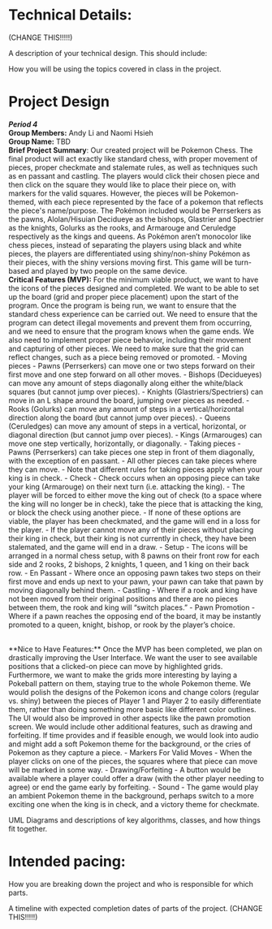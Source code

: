 
# Technical Details:

(CHANGE THIS!!!!!)

A description of your technical design. This should include: 
   
How you will be using the topics covered in class in the project.
     
# Project Design
_**Period 4**_
<br>
**Group Members:** Andy Li and Naomi Hsieh
<br>
**Group Name:** TBD
<br>
**Brief Project Summary**: 
Our created project will be Pokemon Chess. The final product will act exactly like standard chess, with proper movement of pieces, proper checkmate and stalemate rules, as well as techniques such as en passant and castling. The players would click their chosen piece and then click on the square they would like to place their piece on, with markers for the valid squares. However, the pieces will be Pokemon-themed, with each piece represented by the face of a pokemon that reflects the piece's name/purpose. The Pokémon included would be Perrserkers as the pawns, Alolan/Hisuian Decidueye as the bishops, Glastrier and Spectrier as the knights, Golurks as the rooks, and Armarouge and Ceruledge respectively as the kings and queens. As Pokémon aren’t monocolor like chess pieces, instead of separating the players using black and white pieces, the players are differentiated using shiny/non-shiny Pokémon as their pieces, with the shiny versions moving first. This game will be turn-based and played by two people on the same device. 
<br>
**Critical Features (MVP):** For the minimum viable product, we want to have the icons of the pieces designed and completed. We want to be able to set up the board (grid and proper piece placement) upon the start of the program. Once the program is being run, we want to ensure that the standard chess experience can be carried out. We need to ensure that the program can detect illegal movements and prevent them from occurring, and we need to ensure that the program knows when the game ends. We also need to implement proper piece behavior, including their movement and capturing of other pieces. We need to make sure that the grid can reflect changes, such as a piece being removed or promoted.
		- Moving pieces 
			- Pawns (Perrserkers) can move one or two steps forward on their first move and one step forward on all other moves.
			- Bishops (Decidueyes) can move any amount of steps diagonally along either the white/black squares (but cannot jump over pieces).
			- Knights (Glastriers/Spectriers) can move in an L shape around the board, jumping over pieces as needed.
			- Rooks (Golurks) can move any amount of steps in a vertical/horizontal direction along the board (but cannot jump over pieces).
			- Queens (Ceruledges) can move any amount of steps in a  vertical, horizontal, or diagonal direction (but cannot jump over pieces).
			- Kings (Armarouges) can move one step vertically, horizontally, or diagonally.
		- Taking pieces
			- Pawns (Perrserkers) can take pieces one step in front of them diagonally, with the exception of en passant.
			- All other pieces can take pieces where they can move.
			- Note that different rules for taking pieces apply when your king is in check.
		- Check
			- Check occurs when an opposing piece can take your king (Armarouge) on their next turn (i.e. attacking the king).
			- The player will be forced to either move the king out of check (to a space where the king will no longer be in check), take the piece that is attacking the king, or block the check using another piece. 
			- If none of these options are viable, the player has been checkmated, and the game will end in a loss for the player.
			- If the player cannot move any of their pieces without placing their king in check, but their king is not currently in check, they have been stalemated, and the game will end in a draw.
		- Setup
			- The icons will be arranged in a normal chess setup, with 8 pawns on their front row for each side and 2 rooks, 2 bishops, 2 knights, 1 queen, and 1 king on their back row.
		- En Passant
			- Where once an opposing pawn takes two steps on their first move and ends up next to your pawn, your pawn can take that pawn by moving diagonally behind them.
		- Castling 
			- Where if a rook and king have not been moved from their original positions and there are no pieces between them, the rook and king will “switch places.”
		- Pawn Promotion
			- Where if a pawn reaches the opposing end of the board, it may be instantly promoted to a queen, knight, bishop, or rook by the player’s choice.


<br>
**Nice to Have Features:** Once the MVP has been completed, we plan on drastically improving the User Interface. We want the user to see available positions that a clicked-on piece can move by highlighted grids. Furthermore, we want to make the grids more interesting by laying a Pokeball pattern on them, staying true to the whole Pokemon theme. We would polish the designs of the Pokemon icons and change colors (regular vs. shiny) between the pieces of Player 1 and Player 2 to easily differentiate them, rather than doing something more basic like different color outlines. The UI would also be improved in other aspects like the pawn promotion screen. We would include other additional features, such as drawing and forfeiting. If time provides and if feasible enough, we would look into audio and might add a soft Pokemon theme for the background, or the cries of Pokemon as they capture a piece.
		- Markers For Valid Moves
			- When the player clicks on one of the pieces, the squares where that piece can move will be marked in some way.
		- Drawing/Forfeiting
			- A button would be available where a player could offer a draw (with the other player needing to agree) or end the game early by forfeiting.
		- Sound
			- The game would play an ambient Pokemon theme in the background, perhaps switch to a more exciting one when the king is in check, and a victory theme for checkmate. 

UML Diagrams and descriptions of key algorithms, classes, and how things fit together.


    
# Intended pacing:

How you are breaking down the project and who is responsible for which parts.

A timeline with expected completion dates of parts of the project. (CHANGE THIS!!!!!)

